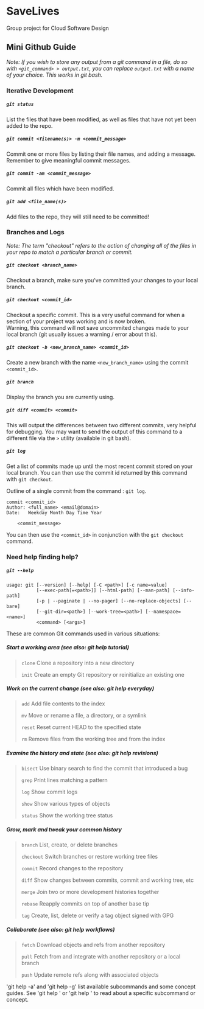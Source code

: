 # SaveLives
Group project for Cloud Software Design


## Mini Github Guide 
_Note: If you wish to store any output from a git command in a file, do so with `<git_command> > output.txt`, you can replace `output.txt` with a name of your choice. This works in git bash._
### Iterative Development

##### `git status`
List the files that have been modified, as well as files that have not yet been added to the repo.
##### `git commit <filename(s)> -m <commit_message>`
Commit one or more files by listing their file names, and adding a message. Remember to give meaningful commit messages. 
##### `git commit -am <commit_message>`
Commit all files which have been modified. 
##### `git add <file_name(s)>`
Add files to the repo, they will still need to be committed!

### Branches and Logs
_Note: The term "checkout" refers to the action of changing all of the files in your repo to match a particular branch or commit._
##### `git checkout <branch_name>`
Checkout a branch, make sure you've committed your changes to your local branch.
##### `git checkout <commit_id>`
Checkout a specific commit. This is a very useful command for when a section of your project was working and is now broken.  
Warning, this command will not save uncommited changes made to your local branch (git usually issues a warning / error about this).
##### `git checkout -b <new_branch_name> <commit_id>`
Create a new branch with the name `<new_branch_name>` using the commit `<commit_id>`.
##### `git branch`
Display the branch you are currently using.
##### `git diff <commit> <commit>`
This will output the differences between two different commits, very helpful for debugging. You may want to send the output of this command to a different file via the `>` utility (available in git bash).
##### `git log`
Get a list of commits made up until the most recent commit stored on your local branch.
You can then use the commit id returned by this command with `git checkout`.

Outline of a single commit from the command : `git log`.
```
commit <commit_id>
Author: <full_name> <email@domain>
Date:   Weekday Month Day Time Year

    <commit_message>
```

You can then use the `<commit_id>` in conjunction with the `git checkout` command.

### Need help finding help?
##### `git --help`
```
usage: git [--version] [--help] [-C <path>] [-c name=value]
           [--exec-path[=<path>]] [--html-path] [--man-path] [--info-path]
           [-p | --paginate | --no-pager] [--no-replace-objects] [--bare]
           [--git-dir=<path>] [--work-tree=<path>] [--namespace=<name>]
           <command> [<args>]
```
These are common Git commands used in various situations:

##### Start a working area (see also: git help tutorial)
>   `clone`     Clone a repository into a new directory
>
>   `init`       Create an empty Git repository or reinitialize an existing one


##### Work on the current change (see also: git help everyday)
>   `add`        Add file contents to the index
>
>   `mv`         Move or rename a file, a directory, or a symlink
>
>   `reset`      Reset current HEAD to the specified state
>
>   `rm`         Remove files from the working tree and from the index


##### Examine the history and state (see also: git help revisions)
>   `bisect`     Use binary search to find the commit that introduced a bug
>
>   `grep`       Print lines matching a pattern
>
>   `log`        Show commit logs
>
>   `show`       Show various types of objects
>
>   `status`     Show the working tree status


##### Grow, mark and tweak your common history
>   `branch`     List, create, or delete branches
>
>   `checkout`   Switch branches or restore working tree files
>
>   `commit`     Record changes to the repository
>
>   `diff`       Show changes between commits, commit and working tree, etc
>
>   `merge`      Join two or more development histories together
>
>   `rebase`     Reapply commits on top of another base tip
>
>   `tag`        Create, list, delete or verify a tag object signed with GPG


##### Collaborate (see also: git help workflows)
>   `fetch`      Download objects and refs from another repository
>
>   `pull`       Fetch from and integrate with another repository or a local branch
>
>   `push`       Update remote refs along with associated objects

'git help -a' and 'git help -g' list available subcommands and some
concept guides. See 'git help <command>' or 'git help <concept>'
to read about a specific subcommand or concept.



